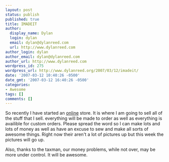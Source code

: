 ```yaml
---
layout: post
status: publish
published: true
title: IMADEIT
author:
  display_name: Dylan
  login: dylan
  email: dylan@dylanreed.com
  url: http://www.dylanreed.com
author_login: dylan
author_email: dylan@dylanreed.com
author_url: http://www.dylanreed.com
wordpress_id: 275
wordpress_url: http://www.dylanreed.org/2007/03/12/imadeit/
date: '2007-03-12 10:40:26 -0500'
date_gmt: '2007-03-12 16:40:26 -0500'
categories:
- Awesome
tags: []
comments: []
---
```

<p>So recently I have started an <a href="http://imadeit.myshopify.com">online</a> store. It is where I am going to sell all of the stuff that I sell. everything will be made to order as well as everything is availible for custom orders. Please spread the word so I can make lots and lots of money as well as have an excuse to sew and make all sorts of awesome things. Right now their aren't a lot of pictures up but this week the pictures will go up.</p></p>
<p>Also, thanks to the taxman, our money problems, while not over, may be more under control. It will be awesome.<br />
</p></p>
